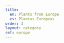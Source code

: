 ```yaml
---
title:
  en: Plants from Europe
  es: Plantas Europeas
order: 3
layout: category
ref: europe
---
```


